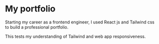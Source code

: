 # My portfolio 
Starting my career as a frontend engineer, I used React js and Tailwind css to build a professional portfolio. 

This tests my understanding of Tailwind and web app responsiveness.

